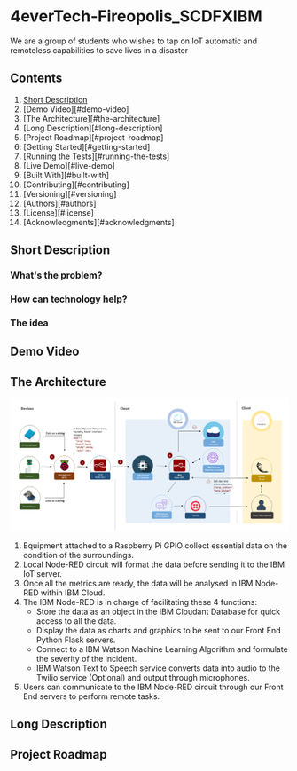 # 4everTech-Fireopolis_SCDFXIBM
We are a group of students who wishes to tap on IoT automatic and remoteless capabilities to save lives in a disaster

## Contents
  1.  [Short Description](#short-description)
  2.  [Demo Video][#demo-video]
  3.  [The Architecture][#the-architecture]
  4.  [Long Description][#long-description]
  5.  [Project Roadmap][#project-roadmap]
  6.  [Getting Started][#getting-started]
  7.  [Running the Tests][#running-the-tests]
  8.  [Live Demo][#live-demo]
  9.  [Built With][#built-with]
  10. [Contributing][#contributing]
  11. [Versioning][#versioning]
  12. [Authors][#authors]
  13. [License][#license]
  14. [Acknowledgments][#acknowledgments]
  
## Short Description
### What's the problem?
### How can technology help?
### The idea

## Demo Video

## The Architecture 
![Product Fireopolis Architecture](https://github.com/flemingsiow/4everTech-Fireopolis_SCDFXIBM/blob/master/Product%20Fireopolis%20Architecture.png "Product Fireopolis Architecture")

  1. Equipment attached to a Raspberry Pi GPIO collect essential data on the condition of the surroundings.
  2. Local Node-RED circuit will format the data before sending it to the IBM IoT server.
  3. Once all the metrics are ready, the data will be analysed in IBM Node-RED within IBM Cloud.
  4. The IBM Node-RED is in charge of facilitating these 4 functions:
      * Store the data as an object in the IBM Cloudant Database for quick access to all the data.
      * Display the data as charts and graphics to be sent to our Front End Python Flask servers.
      * Connect to a IBM Watson Machine Learning Algorithm and formulate the severity of the incident. 
      * IBM Watson Text to Speech service converts data into audio to the Twilio service (Optional) and output through microphones. 
  5. Users can communicate to the IBM Node-RED circuit through our Front End servers to perform remote tasks. 
  
  ## Long Description
  
  ## Project Roadmap
  
  




